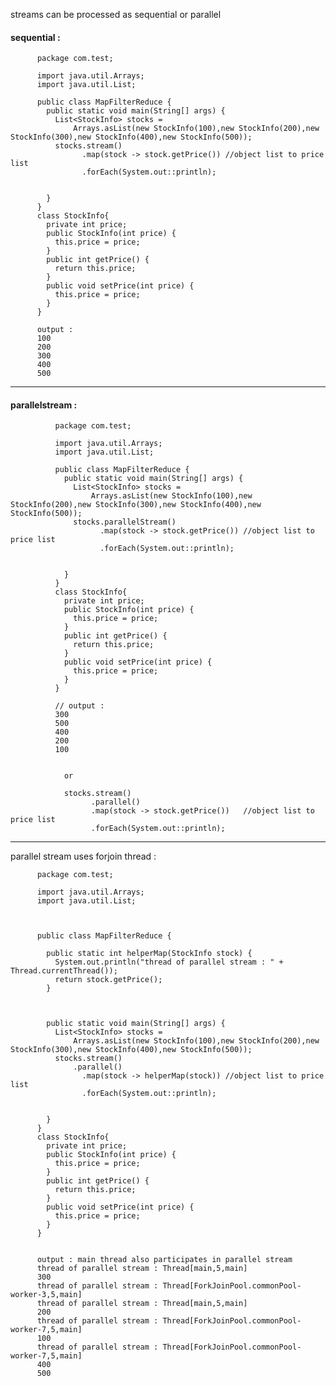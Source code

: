 streams can be processed as sequential or parallel

#### sequential : 

          package com.test;

          import java.util.Arrays;
          import java.util.List;

          public class MapFilterReduce {
            public static void main(String[] args) {
              List<StockInfo> stocks = 
                  Arrays.asList(new StockInfo(100),new StockInfo(200),new StockInfo(300),new StockInfo(400),new StockInfo(500));		
              stocks.stream()
                    .map(stock -> stock.getPrice())	//object list to price list
                    .forEach(System.out::println);


            }
          }
          class StockInfo{
            private int price;
            public StockInfo(int price) {
              this.price = price;
            }
            public int getPrice() {
              return this.price;
            }
            public void setPrice(int price) {
              this.price = price;
            }
          }
          
          output : 
          100
          200
          300
          400
          500


---

#### parallelstream : 


              package com.test;

              import java.util.Arrays;
              import java.util.List;

              public class MapFilterReduce {
                public static void main(String[] args) {
                  List<StockInfo> stocks = 
                      Arrays.asList(new StockInfo(100),new StockInfo(200),new StockInfo(300),new StockInfo(400),new StockInfo(500));		
                  stocks.parallelStream()
                        .map(stock -> stock.getPrice())	//object list to price list
                        .forEach(System.out::println);


                }
              }
              class StockInfo{
                private int price;
                public StockInfo(int price) {
                  this.price = price;
                }
                public int getPrice() {
                  return this.price;
                }
                public void setPrice(int price) {
                  this.price = price;
                }
              }

              // output : 
              300
              500
              400
              200
              100


                or 
                
                stocks.stream()
                      .parallel()
                      .map(stock -> stock.getPrice())	//object list to price list
                      .forEach(System.out::println);
                      
                      
---                      

parallel stream uses forjoin thread : 

          package com.test;

          import java.util.Arrays;
          import java.util.List;



          public class MapFilterReduce {

            public static int helperMap(StockInfo stock) {
              System.out.println("thread of parallel stream : " + Thread.currentThread());
              return stock.getPrice();
            }



            public static void main(String[] args) {
              List<StockInfo> stocks = 
                  Arrays.asList(new StockInfo(100),new StockInfo(200),new StockInfo(300),new StockInfo(400),new StockInfo(500));		
              stocks.stream()
                  .parallel()
                    .map(stock -> helperMap(stock))	//object list to price list
                    .forEach(System.out::println);


            }
          }
          class StockInfo{
            private int price;
            public StockInfo(int price) {
              this.price = price;
            }
            public int getPrice() {
              return this.price;
            }
            public void setPrice(int price) {
              this.price = price;
            }
          }
          
          
          output : main thread also participates in parallel stream
          thread of parallel stream : Thread[main,5,main]
          300
          thread of parallel stream : Thread[ForkJoinPool.commonPool-worker-3,5,main]
          thread of parallel stream : Thread[main,5,main]
          200
          thread of parallel stream : Thread[ForkJoinPool.commonPool-worker-7,5,main]
          100
          thread of parallel stream : Thread[ForkJoinPool.commonPool-worker-7,5,main]
          400
          500
